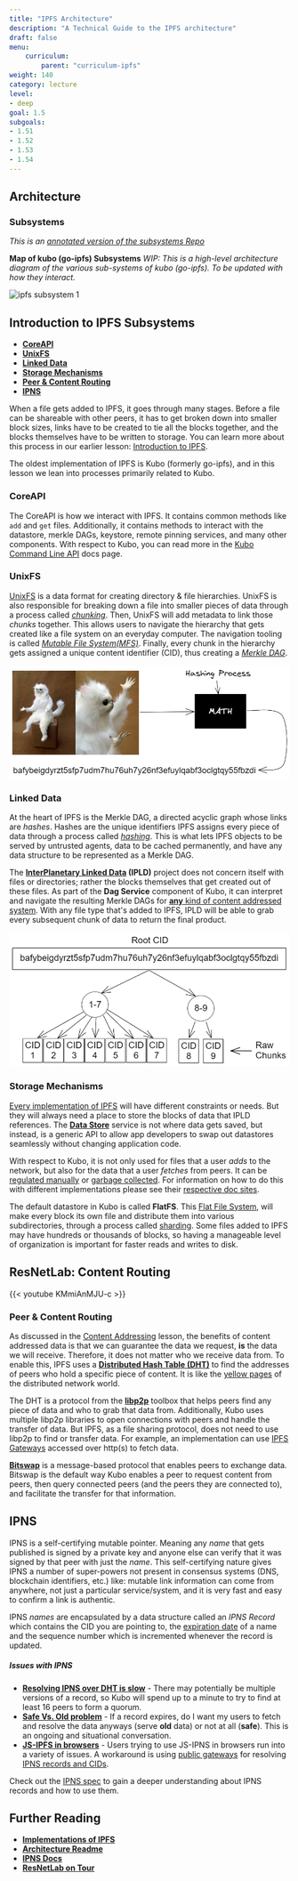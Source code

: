 ```yaml
---
title: "IPFS Architecture"
description: "A Technical Guide to the IPFS architecture"
draft: false
menu:
    curriculum:
        parent: "curriculum-ipfs"
weight: 140
category: lecture
level:
- deep
goal: 1.5
subgoals:
- 1.51
- 1.52
- 1.53
- 1.54
---
```

## Architecture

### Subsystems
_This is an [annotated version of the subsystems Repo](https://github.com/ipfs/kubo/#map-of-go-ipfs-subsystems)_

<!-- What else should we add in? -->
**Map of kubo (go-ipfs) Subsystems**
_WIP: This is a high-level architecture diagram of the various sub-systems of kubo (go-ipfs). To be updated with how they interact._

![ipfs subsystem 1](go-ipfs-subsystems.png)

## Introduction to IPFS Subsystems
* [**CoreAPI**](#coreapi)
* [**UnixFS**](#unixfs)
* [**Linked Data**](#linked-data)
* [**Storage Mechanisms**](#storage-mechanisms)
* [**Peer & Content Routing**](#peer--content-routing)
* [**IPNS**](#ipns)

<!-- Give short primer of what happens when a file gets added to IPFS wrt Kubo -->
When a file gets added to IPFS, it goes through many stages. Before a file can be shareable with other peers, it has to get broken down into smaller block sizes, links have to be created to tie all the blocks together, and the blocks themselves have to be written to storage. You can learn more about this process in our earlier lesson: [Introduction to IPFS](/curriculum/ipfs/introduction#how-ipfs-works--steve-allen).

The oldest implementation of IPFS is Kubo (formerly go-ipfs), and in this lesson we lean into processes primarily related to Kubo.

### CoreAPI
The CoreAPI is how we interact with IPFS. It contains common methods like `add` and `get` files. Additionally, it contains methods to interact with the datastore, merkle DAGs, keystore, remote pinning services, and many other components. With respect to Kubo, you can read more in the [Kubo Command Line API](https://docs.ipfs.tech/reference/kubo/cli/) docs page.

### UnixFS
<!-- Talk about chunker, importer, mfs, UnixFS -->
[UnixFS](https://docs.ipfs.tech/concepts/file-systems/#unix-file-system-unixfs) is a data format for creating directory & file hierarchies. UnixFS is also responsible for breaking down a file into smaller pieces of data through a process called [_chunking_](https://docs.ipfs.tech/concepts/file-systems/#chunking). Then, UnixFS will add metadata to link those _chunks_ together. This allows users to navigate the hierarchy that gets created like a file system on an everyday computer. The navigation tooling is called [_Mutable File System(MFS)_](https://docs.ipfs.tech/concepts/file-systems/#mutable-file-system-mfs). Finally, every chunk in the hierarchy gets assigned a unique content identifier (CID), thus creating a [_Merkle DAG_](/curriculum/ipld/merkle-dags).

![meme-to-cidv1](meme-to-cid1.png)

### Linked Data
<!-- Talk about  -->
At the heart of IPFS is the Merkle DAG, a directed acyclic graph whose links are _hashes_. Hashes are the unique identifiers IPFS assigns every piece of data through a process called [_hashing_](https://docs.ipfs.tech/concepts/hashing/). This is what lets IPFS objects to be served by untrusted agents, data to be cached permanently, and have any data structure to be represented as a Merkle DAG.

The **[InterPlanetary Linked Data](/curriculum/ipld/objectives) (IPLD)** project does not concern itself with files or directories; rather the blocks themselves that get created out of these files. As part of the **Dag Service** component of Kubo, it can interpret and navigate the resulting Merkle DAGs for [**any** kind of content addressed system](https://ipld.io/). With any file type that's added to IPFS, IPLD will be able to grab every subsequent chunk of data to return the final product.

![root](root-cid.png)


### Storage Mechanisms
<!-- Talk about FlatFS -->
[Every implementation of IPFS](https://docs.ipfs.tech/basics/ipfs-implementations/) will have different constraints or needs. But they will always need a place to store the blocks of data that IPLD references. The [**Data Store**](#subsystems-diagram) service is not where data gets saved, but instead, is a generic API to allow app developers to swap out datastores seamlessly without changing application code.

With respect to Kubo, it is not only used for files that a user _adds_ to the network, but also for the data that a user _fetches_ from peers. It can be [regulated manually](https://docs.ipfs.tech/reference/kubo/cli/#ipfs-block) or [garbage collected](https://docs.ipfs.tech/concepts/persistence/#garbage-collection). For information on how to do this with different implementations please see their [respective doc sites](https://docs.ipfs.tech/basics/ipfs-implementations/).

The default datastore in Kubo is called **FlatFS**. This [Flat File System](https://www.techtarget.com/searchdatamanagement/definition/flat-file), will make every block its own file and distribute them into various subdirectories, through a process called [sharding](https://docs.ipfs.tech/concepts/glossary/#sharding). Some files added to IPFS may have hundreds or thousands of blocks, so having a manageable level of organization is important for faster reads and writes to disk.

## ResNetLab: Content Routing
{{< youtube KMmiAnMJU-c >}}

### Peer & Content Routing
<!-- Talk about libp2p transport protocol: This is HOW we find peers to share data-->
As discussed in the [Content Addressing](/curriculum/ipfs/content-addressing) lesson, the benefits of content addressed data is that we can guarantee the data we request, **is** the data we will receive. Therefore, it does not matter who we receive data from. To enable this, IPFS uses a [**Distributed Hash Table (DHT)**](curriculum/ipfs/mutable-content/#the-dht) to find the addresses of peers who hold a specific piece of content. It is like the [yellow pages](https://en.wikipedia.org/wiki/Yellow_pages) of the distributed network world.

The DHT is a protocol from the [**libp2p**](/curriculum/libp2p/objectives/) toolbox that helps peers find any piece of data and who to grab that data from. Additionally, Kubo uses multiple libp2p libraries to open connections with peers and handle the transfer of data. But IPFS, as a file sharing protocol, does not need to use libp2p to find or transfer data. For example, an implementation can use [IPFS Gateways](/curriculum/ipfs/ipfs-gateways) accessed over http(s) to fetch data.
<!-- talk about common ways to get information from IPFS network: gateways, bitswap. This is WHAT we do to send data-->

[**Bitswap**](https://docs.ipfs.io/concepts/bitswap/#bitswap) is a message-based protocol that enables peers to exchange data. Bitswap is the default way Kubo enables a peer to request content from peers, then query connected peers (and the peers they are connected to), and facilitate the transfer for that information.

## IPNS

IPNS is a self-certifying mutable pointer. Meaning any _name_ that gets published is signed by a private key and anyone else can verify that it was signed by that peer with just the _name_. This self-certifying nature gives IPNS a number of super-powers not present in consensus systems (DNS, blockchain identifiers, etc.) like: mutable link information can come from anywhere, not just a particular service/system, and it is very fast and easy to confirm a link is authentic.

IPNS _names_ are encapsulated by a data structure called an _IPNS Record_ which contains the CID you are pointing to, the [expiration date](https://discuss.ipfs.tech/t/how-do-i-make-my-ipns-records-live-longer/14768/17?u=lidel) of a name and the sequence number which is incremented whenever the record is updated.

##### Issues with IPNS
* [**Resolving IPNS over DHT is slow**](https://pl-strflt.notion.site/IPNS-Overview-and-FAQ-071b9b14f12045ea842a7d51cfb47dff) - There may potentially be multiple versions of a record, so Kubo will spend up to a minute to try to find at least 16 peers to form a quorum.
* [**Safe Vs. Old problem**](https://github.com/ipfs/kubo/issues/1958#issuecomment-444201606) - If a record expires, do I want my users to fetch and resolve the data anyways (serve **old** data) or not at all (**safe**). This is an ongoing and situational conversation.
* [**JS-IPFS in browsers**](https://github.com/ipfs/js-ipfs/blob/master/docs/BROWSERS.md) - Users trying to use JS-IPNS in browsers run into a variety of issues. A workaround is using [public gateways](https://docs.ipfs.tech/concepts/ipfs-gateway/#public-gateways) for resolving [IPNS records and CIDs](/curriculum/ipfs/ipfs-gateways).

Check out the [IPNS spec](https://github.com/ipfs/specs/tree/main/ipns) to gain a deeper understanding about IPNS records and how to use them.


<!-- Move this to Dev-tools. This is on a similar level to web3.storage & Esturary

#### IPFS Cluster

[IPFS Cluster](https://ipfscluster.io/) is a distributed application that works as a sidecar to IPFS peers, maintaining a global cluster pinset and intelligently allocating its items to the IPFS peers. IPFS Cluster is used by large IPFS storage services like nft.storage along with other storage services like [Filecoin](/curriculum/filecoin/introduction) and [R2](https://developers.cloudflare.com/r2/get-started/).

IPFS Cluster:
* Runs independent from the rest of the IPFS Swarm
* Performs actions that make it simple to add pins at scale, utilizing a set of 'cluster peers'
* The cluster peers take care of asking IPFS to pin things at a sustainable rate and retry pinning in case of failures -->

## Further Reading
* [**Implementations of IPFS**](https://docs.ipfs.tech/basics/ipfs-implementations/)
* [**Architecture Readme**](https://github.com/ipfs/specs/blob/master/ARCHITECTURE.md)
* [**IPNS Docs**](https://docs.ipfs.tech/concepts/ipns/#how-ipns-works)
* [**ResNetLab on Tour**](https://research.protocol.ai/tutorials/resnetlab-on-tour/)
